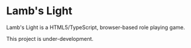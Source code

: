 # Lamb's Light
Lamb's Light is a HTML5/TypeScript, browser-based role playing game.

This project is under-development.
